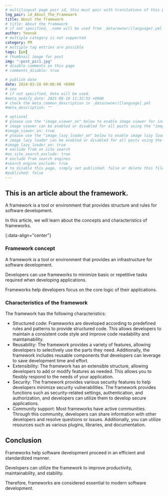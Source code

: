 ```yaml
---
# multilingual page pair id, this must pair with translations of this page. (This name must be unique)
lng_pair: id_About_The_Framework
title: About the framework
# title: About the framework
# if not specified, .name will be used from _data/owner/[language].yml
author: Yeonuk
# multiple category is not supported
category: PM
# multiple tag entries are possible
tags: [pm]
# thumbnail image for post
img: ":post_pic1.jpg"
# disable comments on this page
# comments_disable: true

# publish date
date: 2024-03-28 09:00:00 +0900
# seo
# if not specified, date will be used.
#meta_modify_date: 2021-08-10 11:32:53 +0900
# check the meta_common_description in _data/owner/[language].yml
#meta_description: ""

# optional
# please use the "image_viewer_on" below to enable image viewer for individual pages or posts (_posts/ or [language]/_posts folders).
# image viewer can be enabled or disabled for all posts using the "image_viewer_posts: true" setting in _data/conf/main.yml.
#image_viewer_on: true
# please use the "image_lazy_loader_on" below to enable image lazy loader for individual pages or posts (_posts/ or [language]/_posts folders).
# image lazy loader can be enabled or disabled for all posts using the "image_lazy_loader_posts: true" setting in _data/conf/main.yml.
#image_lazy_loader_on: true
# exclude from on site search
#on_site_search_exclude: true
# exclude from search engines
#search_engine_exclude: true
# to disable this page, simply set published: false or delete this file
#published: false
---
```


<!-- outline-start -->

## This is an article about the framework.

A framework is a tool or environment that provides structure and rules for software development.

In this article, we will learn about the concepts and characteristics of frameworks.

{:data-align="center"}

<!-- outline-end -->

### Framework concept

A framework is a tool or environment that provides an infrastructure for software development.

Developers can use frameworks to minimize basic or repetitive tasks required when developing applications.

Frameworks help developers focus on the core logic of their applications.

### Characteristics of the framework

The framework has the following characteristics:

- Structured code: Frameworks are developed according to predefined rules and patterns to provide structured code. This allows developers to maintain a consistent code style and improve code readability and maintainability.
- Reusability: The framework provides a variety of features, allowing developers to selectively use the parts they need. Additionally, the framework includes reusable components that developers can leverage to save development time and effort.
- Extensibility: The framework has an extensible structure, allowing developers to add or modify features as needed. This allows you to flexibly respond to the needs of your application.
- Security: The framework provides various security features to help developers minimize security vulnerabilities. The framework provides functions such as security-related settings, authentication, and authorization, and developers can utilize them to develop secure applications.
- Community support: Most frameworks have active communities. Through this community, developers can share information with other developers and resolve questions or issues. Additionally, you can utilize resources such as various plugins, libraries, and documentation.

## Conclusion

Frameworks help software development proceed in an efficient and standardized manner.

Developers can utilize the framework to improve productivity, maintainability, and stability.

Therefore, frameworks are considered essential to modern software development.

